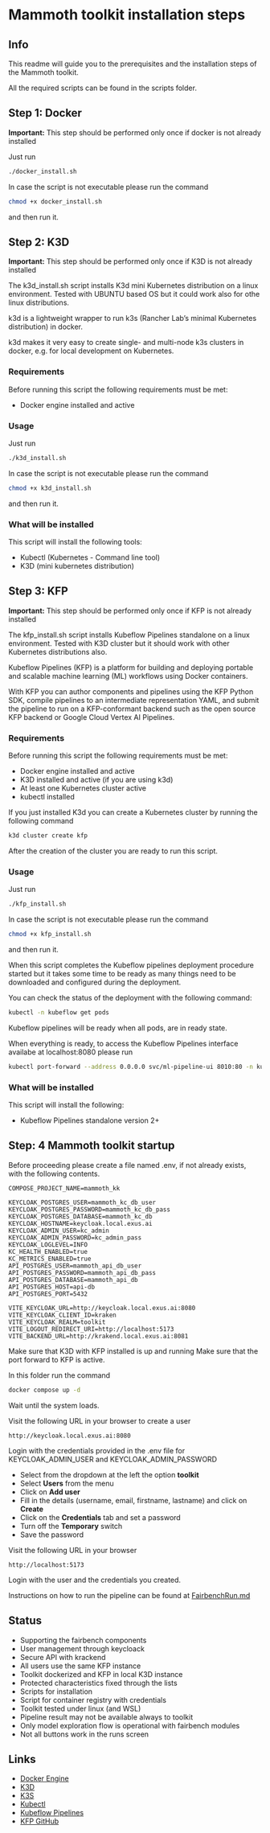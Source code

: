 # Mammoth toolkit installation steps

## Info

This readme will guide you to the prerequisites and the installation steps of
the Mammoth toolkit.

All the required scripts can be found in the scripts folder.

## Step 1: Docker

**Important:** This step should be performed only once if docker is not already
installed

Just run

```bash
./docker_install.sh
```

In case the script is not executable please run the command

```bash
chmod +x docker_install.sh
```

and then run it.

## Step 2: K3D

**Important:** This step should be performed only once if K3D is not already
installed

The k3d_install.sh script installs K3d mini Kubernetes distribution on a linux
environment. Tested with UBUNTU based OS but it could work also for othe linux
distributions.

k3d is a lightweight wrapper to run k3s (Rancher Lab’s minimal Kubernetes
distribution) in docker.

k3d makes it very easy to create single- and multi-node k3s clusters in docker,
e.g. for local development on Kubernetes.

### Requirements

Before running this script the following requirements must be met:

- Docker engine installed and active

### Usage

Just run

```bash
./k3d_install.sh
```

In case the script is not executable please run the command

```bash
chmod +x k3d_install.sh
```

and then run it.

### What will be installed

This script will install the following tools:

- Kubectl (Kubernetes - Command line tool)
- K3D (mini kubernetes distribution)

## Step 3: KFP

**Important:** This step should be performed only once if KFP is not already
installed

The kfp_install.sh script installs Kubeflow Pipelines standalone on a linux
environment. Tested with K3D cluster but it should work with other Kubernetes
distributions also.

Kubeflow Pipelines (KFP) is a platform for building and deploying portable and
scalable machine learning (ML) workflows using Docker containers.

With KFP you can author components and pipelines using the KFP Python SDK,
compile pipelines to an intermediate representation YAML, and submit the
pipeline to run on a KFP-conformant backend such as the open source KFP backend
or Google Cloud Vertex AI Pipelines.

### Requirements

Before running this script the following requirements must be met:

- Docker engine installed and active
- K3D installed and active (if you are using k3d)
- At least one Kubernetes cluster active
- kubectl installed

If you just installed K3d you can create a Kubernetes cluster by running the
following command

```bash
k3d cluster create kfp
```

After the creation of the cluster you are ready to run this script.

### Usage

Just run

```bash
./kfp_install.sh
```

In case the script is not executable please run the command

```bash
chmod +x kfp_install.sh
```

and then run it.

When this script completes the Kubeflow pipelines deployment procedure started
but it takes some time to be ready as many things need to be downloaded and
configured during the deployment.

You can check the status of the deployment with the following command:

```bash
kubectl -n kubeflow get pods
```

Kubeflow pipelines will be ready when all pods, are in ready state.

When everything is ready, to access the Kubeflow Pipelines interface availabe at
localhost:8080 please run

```bash
kubectl port-forward --address 0.0.0.0 svc/ml-pipeline-ui 8010:80 -n kubeflow
```

### What will be installed

This script will install the following:

- Kubeflow Pipelines standalone version 2+


## Step: 4 Mammoth toolkit startup

Before proceeding please create a file named .env, if not already exists, with the following contents.

```env
COMPOSE_PROJECT_NAME=mammoth_kk

KEYCLOAK_POSTGRES_USER=mammoth_kc_db_user
KEYCLOAK_POSTGRES_PASSWORD=mammoth_kc_db_pass
KEYCLOAK_POSTGRES_DATABASE=mammoth_kc_db
KEYCLOAK_HOSTNAME=keycloak.local.exus.ai
KEYCLOAK_ADMIN_USER=kc_admin
KEYCLOAK_ADMIN_PASSWORD=kc_admin_pass
KEYCLOAK_LOGLEVEL=INFO
KC_HEALTH_ENABLED=true
KC_METRICS_ENABLED=true
API_POSTGRES_USER=mammoth_api_db_user
API_POSTGRES_PASSWORD=mammoth_api_db_pass
API_POSTGRES_DATABASE=mammoth_api_db
API_POSTGRES_HOST=api-db
API_POSTGRES_PORT=5432

VITE_KEYCLOAK_URL=http://keycloak.local.exus.ai:8080
VITE_KEYCLOAK_CLIENT_ID=kraken
VITE_KEYCLOAK_REALM=toolkit
VITE_LOGOUT_REDIRECT_URI=http://localhost:5173
VITE_BACKEND_URL=http://krakend.local.exus.ai:8081
```



Make sure that K3D with KFP installed is up and running Make sure that the port
forward to KFP is active.

In this folder run the command

```bash
docker compose up -d
```

Wait until the system loads.

Visit the following URL in your browser to create a user

```url
http://keycloak.local.exus.ai:8080
```

Login with the credentials provided in the .env file
for KEYCLOAK_ADMIN_USER and KEYCLOAK_ADMIN_PASSWORD

- Select from the dropdown at the left the option **toolkit**
- Select **Users** from the menu
- Click on **Add user**
- Fill in the details (username, email, firstname, lastname) and click on **Create**
- Click on the **Credentials** tab and set a password
- Turn off the **Temporary** switch
- Save the password


Visit the following URL in your browser

```url
http://localhost:5173
```

Login with the user and the credentials you created.


Instructions on how to run the pipeline can be found at [FairbenchRun.md](./FairbenchRun.md)


## Status

- Supporting the fairbench components
- User management through keycloack
- Secure API with krackend
- All users use the same KFP instance
- Toolkit dockerized and KFP in local K3D instance
- Protected characteristics fixed through the lists
- Scripts for installation
- Script for container registry with credentials
- Toolkit tested under linux (and WSL)
- Pipeline result may not be available always to toolkit
- Only model exploration flow is operational with fairbench modules
- Not all buttons work in the runs screen


## Links

- [Docker Engine](https://docs.docker.com/engine/)
- [K3D](https://k3d.io/)
- [K3S](https://github.com/k3s-io/k3s)
- [Kubectl](https://kubernetes.io/docs/reference/kubectl/)
- [Kubeflow Pipelines](https://www.kubeflow.org/docs/components/pipelines/v2/)
- [KFP GitHub](https://github.com/kubeflow/pipelines)
